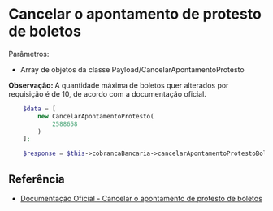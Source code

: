 # Cancelar o apontamento de protesto de boletos

Parâmetros:
- Array de objetos da classe Payload/CancelarApontamentoProtesto

<b>Observação: </b>A quantidade máxima de boletos quer alterados por requisição é de 10, de acordo com a documentação oficial.

```php
    $data = [
        new CancelarApontamentoProtesto(
            2588658
        )
    ];

    $response = $this->cobrancaBancaria->cancelarApontamentoProtestoBoletos($data);
```


## Referência

- [Documentação Oficial - Cancelar o apontamento de protesto de boletos](https://documenter.getpostman.com/view/20565799/Uzs6yNhe#cd36bd47-152d-47a6-b8a2-3f8fc6ea68a3)